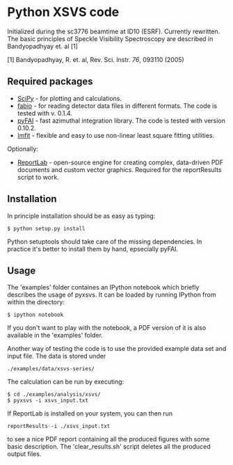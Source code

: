 Python XSVS code
================

Initialized during the sc3776 beamtime at ID10 (ESRF). Currently rewritten.
The basic principles of Speckle Visibility Spectroscopy are described in Bandyopadhyay et. al [1]

[1] Bandyopadhyay, R. et. al, Rev. Sci. Instr. *76*, 093110 (2005)

Required packages
-----------------

 * [SciPy](http://www.scipy.org/) - for plotting and calculations.
 * [fabio](http://sourceforge.net/apps/trac/fable/wiki/fabio) - for reading detector 
    data files in different formats. The code is tested with v. 0.1.4.
 * [pyFAI](https://github.com/kif/pyFAI) - fast azimuthal integration library. The code is tested with version 0.10.2.
 * [lmfit](http://cars9.uchicago.edu/software/python/lmfit/) - flexible and easy 
    to use non-linear least square fitting utilities.

Optionally:

 * [ReportLab](http://www.reportlab.com/opensource/) - open-source engine for creating complex, data-driven PDF documents and custom vector graphics. Required for the reportResults script to work.


Installation
------------

In principle installation should be as easy as typing:

    $ python setup.py install

Python setuptools should take care of the missing dependencies. In practice it's better
to install them by hand, epsecially pyFAI. 

Usage
-----

The 'examples' folder containes an IPython notebook which briefly describes the usage of pyxsvs. It can be loaded by running IPython from within the directory:

    $ ipython notebook

If you don't want to play with the notebook, a PDF version of it is also available in the 'examples' folder.

Another way of testing the code is to use the provided example data set and input file. The data is stored under

    ./examples/data/xsvs-series/

The calculation can be run by executing:

    $ cd ./examples/analysis/xsvs/
    $ pyxsvs -i xsvs_input.txt

If ReportLab is installed on your system, you can then run 

    reportResults -i ./xsvs_input.txt

to see a nice PDF report containing all the produced figures with some basic description. The 'clear_results.sh' script deletes all the produced output files.
